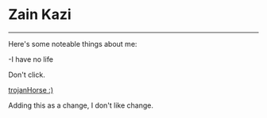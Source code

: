 # Zain Kazi

***

Here's some noteable things about me:
  
-I have no life 
  
Don't click. 

[trojanHorse :)](https://www.youtube.com/watch?v=X2WH8mHJnhM)

Adding this as a change, I don't like change. 
